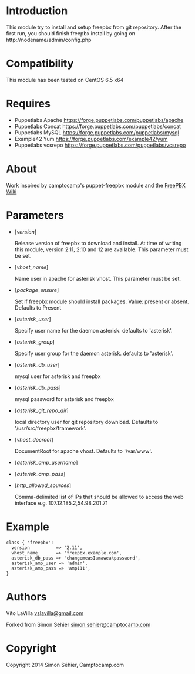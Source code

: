 Introduction
============

This module try to install and setup freepbx from git repository.
After the first run, you should finish freepbx install by going on http://nodename/admin/config.php

Compatibility
=============

This module has been tested on CentOS 6.5 x64

Requires
========

* Puppetlabs Apache <https://forge.puppetlabs.com/puppetlabs/apache>
* Puppetlabs Concat <https://forge.puppetlabs.com/puppetlabs/concat>
* Puppetlabs MySQL <https://forge.puppetlabs.com/puppetlabs/mysql>
* Example42 Yum <https://forge.puppetlabs.com/example42/yum>
* Puppetlabs vcsrepo <https://forge.puppetlabs.com/puppetlabs/vcsrepo>

About
=====

Work inspired by camptocamp's puppet-freepbx module and the [FreePBX Wiki](http://wiki.freepbx.org/display/HTGS/Installing+FreePBX+2.11+on+Centos+6.3#InstallingFreePBX2.11onCentos6.3-InstallandConfigureFreePBX)

Parameters
==========

* [*version*]

  Release version of freepbx to download and install.
  At time of writing this module, version 2.11, 2.10 and 12 are available.
  This parameter must be set.

* [*vhost_name*]

  Name user in apache for asterisk vhost.
  This parameter must be set.

* [*package_ensure*]

  Set if freepbx module should install packages.
  Value: present or absent. Defaults to Present

* [*asterisk_user*]

  Specify user name for the daemon asterisk. defaults to 'asterisk'.

* [*asterisk_group*]

  Specify user group for the daemon asterisk. defaults to 'asterisk'.

* [*asterisk_db_user*]

  mysql user for asterisk and freepbx

* [*asterisk_db_pass*]

  mysql password for asterisk and freepbx

* [*asterisk_git_repo_dir*]

  local directory user for git repository download.
  Defaults to '/usr/src/freepbx/framework'.

* [*vhost_docroot*]

  DocumentRoot for apache vhost.
  Defaults to '/var/www'.

* [*asterisk_amp_username*]

* [*asterisk_amp_pass*]

* [*http_allowed_sources*]

  Comma-delimited list of IPs that should be allowed to access the web interface
  e.g. 107.12.185.2,54.98.201.71

Example
=======

```puppet
class { 'freepbx':
  version          => '2.11',
  vhost_name       => 'freepbx.example.com',
  asterisk_db_pass => 'changemeasIamaweakpassword',
  asterisk_amp_user => 'admin',
  asterisk_amp_pass => 'amp111',
}
```

Authors
=======

Vito LaVilla <vslavilla@gmail.com>

Forked from Simon Séhier <simon.sehier@camptocamp.com>

Copyright
=========

Copyright 2014 Simon Séhier, Camptocamp.com

